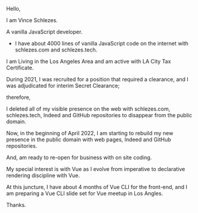 Hello,

I am Vince Schlezes.

A vanilla JavaScript developer.

  * I have about 4000 lines of vanilla JavaScript code on the internet with schlezes.com and schlezes.tech.

I am Living in the Los Angeles Area and am active with LA City Tax Certificate.

During 2021, I was recruited for a position that required a clearance, and I was adjudicated for interim Secret Clearance;

therefore,

I deleted all of my visible presence on the web with schlezes.com, schlezes.tech, Indeed and GitHub repositories to disappear from the public domain.

Now, in the beginning of April 2022, I am starting to rebuild my new presence in the public domain with web pages, Indeed and GitHub repositories.

And, am ready to re-open for business with on site coding.

My special interest is with Vue as I evolve from imperative to declarative rendering discipline with Vue.

At this juncture, I have about 4 months of Vue CLI for the front-end, and I am preparing a Vue CLI slide set for Vue meetup in Los Angles.

Thanks.
